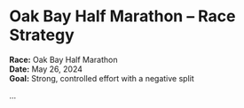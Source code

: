 # Oak Bay Half Marathon – Race Strategy

**Race:** Oak Bay Half Marathon  
**Date:** May 26, 2024  
**Goal:** Strong, controlled effort with a negative split

...